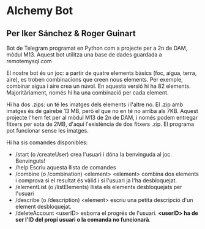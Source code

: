 # Alchemy Bot
## Per Iker Sánchez & Roger Guinart

Bot de Telegram programat en Python com a projecte per a 2n de DAM, mòdul M13.
Aquest bot utilitza una base de dades guardada a remotemysql.com

El nostre bot és un joc: a partir de quatre elements bàsics (foc, aigua, terra, aire), es troben combinacions que creen nous elements. Per exemple, combinar aigua i aire crea un núvol. 
En aquesta versió hi ha 82 elements. Majoritàriament, només hi ha una combinació per cada element.

Hi ha dos .zips: un té les imatges dels elements i l'altre no. El .zip amb imatges és de gairebé 13 MB, però el que no en té no arriba als 7KB. Aquest projecte l'hem fet per al mòdul M13 de 2n de DAM, i només podem entregar fitxers per sota de 2MB, d'aquí l'existència de dos fitxers .zip.
El programa pot funcionar sense les imatges.

Hi ha sis comandes disponibles:

- /start (o /createUser) crea l'usuari i dóna la benvinguda al joc. Benvinguts!
- /help Escriu aquesta llista de comandes
- /combine (o /combination) \<element> \<element> combina dos elements i comprova si el resultat és vàlid i si l'usuari ja l'ha desbloquejat.
- /elementList (o /listElements) llista els elements desbloquejats per l'usuari
- /describe (o /description) \<element> escriu una petita descripció d'un element desbloquejat.
- /deleteAccount \<userID> esborra el progrés de l'usuari.   **\<userID> ha de ser l'ID del propi usuari o la comanda no funcionarà**.
